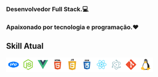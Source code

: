 ### Desenvolvedor Full Stack.💻
### Apaixonado por tecnologia e programação.❤️



## Skill Atual

![Linguagem Php](https://raw.githubusercontent.com/william-costa/william-costa/master/assets/images/icons/php.png)![Backend Node](https://raw.githubusercontent.com/william-costa/william-costa/master/assets/images/icons/node.png)![Framework Vue](https://raw.githubusercontent.com/william-costa/william-costa/master/assets/images/icons/vue.png)![Html5 ](https://raw.githubusercontent.com/william-costa/william-costa/master/assets/images/icons/html.png)![Javascript ](https://raw.githubusercontent.com/william-costa/william-costa/master/assets/images/icons/js.png)![Css3 ](https://raw.githubusercontent.com/william-costa/william-costa/master/assets/images/icons/css.png)![React ](https://raw.githubusercontent.com/william-costa/william-costa/master/assets/images/icons/react.png)![Framework Electron](https://raw.githubusercontent.com/william-costa/william-costa/master/assets/images/icons/electron.png)![Controle de versão Git](https://raw.githubusercontent.com/william-costa/william-costa/master/assets/images/icons/git.png)![Sistema Operacinal Linux](https://raw.githubusercontent.com/william-costa/william-costa/master/assets/images/icons/linux.png)

